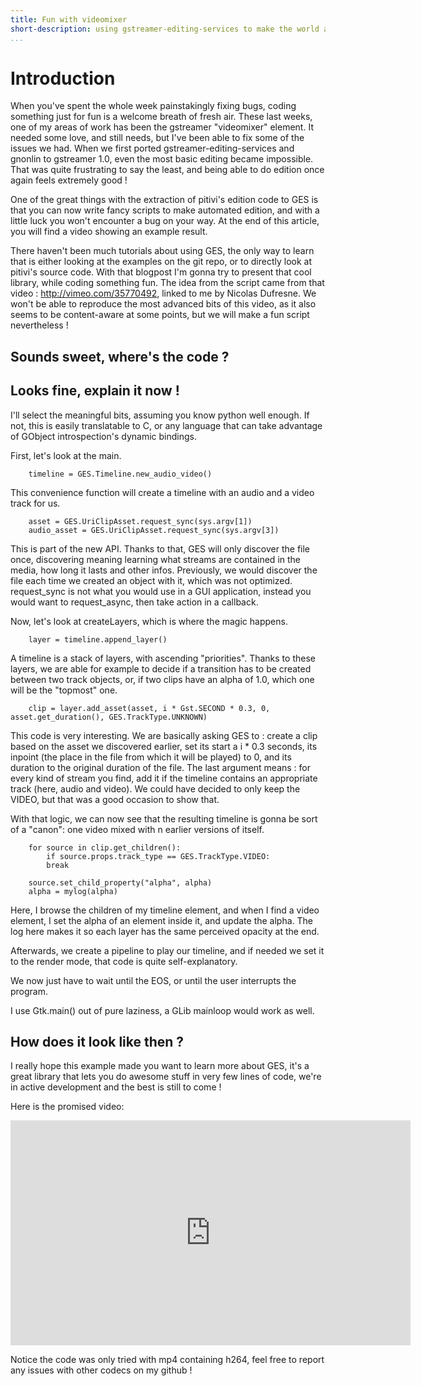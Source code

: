 ```yaml
---
title: Fun with videomixer
short-description: using gstreamer-editing-services to make the world a better place.
...
```


# Introduction

When you've spent the whole week painstakingly fixing bugs, coding something just for fun is a welcome breath of fresh air.
These last weeks, one of my areas of work has been the gstreamer "videomixer" element. It needed some love, and still needs,
but I've been able to fix some of the issues we had.
When we first ported gstreamer-editing-services and gnonlin to gstreamer 1.0, even the most basic editing became impossible.
That was quite frustrating to say the least, and being able to do edition once again feels extremely good !

One of the great things with the extraction of pitivi's edition code to GES is that you can now write fancy scripts to make
automated edition, and with a little luck you won't encounter a bug on your way.
At the end of this article, you will find a video showing an example result.

There haven't been much tutorials about using GES, the only way to learn that is either looking at the examples on the git repo,
or to directly look at pitivi's source code.
With that blogpost I'm gonna try to present that cool library, while coding something fun. The idea from the script came from
that video : http://vimeo.com/35770492, linked to me by Nicolas Dufresne. We won't be able to reproduce the most advanced
bits of this video, as it also seems to be content-aware at some points, but we will make a fun script nevertheless !

## Sounds sweet, where's the code ?

<div>
<script src="https://gist.github.com/MathieuDuponchelle/5736992.js"> </script>
</div>

## Looks fine, explain it now !

I'll select the meaningful bits, assuming you know python well enough. If not, this is easily translatable to C,
or any language that can take advantage of GObject introspection's dynamic bindings.

First, let's look at the main.

```
    timeline = GES.Timeline.new_audio_video()
```

This convenience function will create a timeline with an audio and a video track for us.

```
    asset = GES.UriClipAsset.request_sync(sys.argv[1])
    audio_asset = GES.UriClipAsset.request_sync(sys.argv[3])
```

This is part of the new API. Thanks to that, GES will only discover the file once, discovering meaning learning
what streams are contained in the media, how long it lasts and other infos. Previously, we would discover
the file each time we created an object with it, which was not optimized. request_sync is not what you would use
in a GUI application, instead you would want to request_async, then take action in a callback.

Now, let's look at createLayers, which is where the magic happens.

```
    layer = timeline.append_layer()
```

A timeline is a stack of layers, with ascending "priorities". Thanks to these layers, we are able for example
to decide if a transition has to be created between two track objects, or, if two clips have an alpha of 1.0,
which one will be the "topmost" one.

```
    clip = layer.add_asset(asset, i * Gst.SECOND * 0.3, 0, asset.get_duration(), GES.TrackType.UNKNOWN)
```

This code is very interesting. We are basically asking GES to : create a clip based on the asset we 
discovered earlier, set its start a i * 0.3 seconds, its inpoint (the place in the file from which it will
be played) to 0, and its duration to the original duration of the file.
The last argument means : for every kind of stream you find, add it if the timeline contains an 
appropriate track (here, audio and video).
We could have decided to only keep the VIDEO, but that was a good occasion to show that.

With that logic, we can now see that the resulting timeline is gonna be sort of a "canon":
one video mixed with n earlier versions of itself.

```
    for source in clip.get_children():
        if source.props.track_type == GES.TrackType.VIDEO:
        break
 
    source.set_child_property("alpha", alpha)
    alpha = mylog(alpha)
```

Here, I browse the children of my timeline element, and when I find a video element, I set the
alpha of an element inside it, and update the alpha. The log here makes it so each layer
has the same perceived opacity at the end.

Afterwards, we create a pipeline to play our timeline, and if needed we set it to the render mode,
that code is quite self-explanatory.

We now just have to wait until the EOS, or until the user interrupts the program.

I use Gtk.main() out of pure laziness, a GLib mainloop would work as well.

## How does it look like then ?

I really hope this example made you want to learn more about GES, it's a great library that lets
you do awesome stuff in very few lines of code, we're in active development and the best is still to come !

Here is the promised video:

<iframe width="640" height="360" src="http://www.youtube.com/embed/grTxE6sFIJM?feature=player_detailpage" frameborder="0"> </iframe>

Notice the code was only tried with mp4 containing h264, feel free to report any issues with other codecs on my github !
